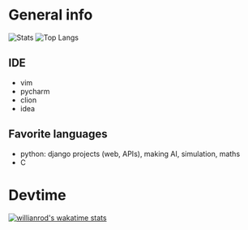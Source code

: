 # General info

![Stats](https://github-readme-stats.vercel.app/api?username=aureliancnx&count_private=true&theme=dark&hide=stars)
![Top Langs](https://github-readme-stats.vercel.app/api/top-langs/?username=aureliancnx&layout=compact&langs_count=10&theme=dark)

## IDE

- vim
- pycharm
- clion
- idea

## Favorite languages

- python: django projects (web, APIs), making AI, simulation, maths
- C

# Devtime
[![willianrod's wakatime stats](https://github-readme-stats.vercel.app/api/wakatime?username=aureliancnx)](https://github.com/anuraghazra/github-readme-stats)
